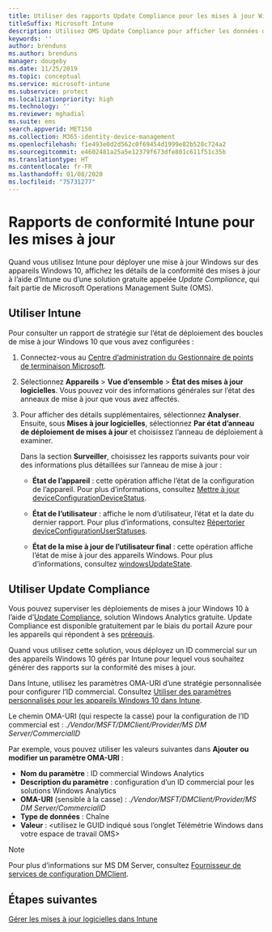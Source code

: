 ```yaml
---
title: Utiliser des rapports Update Compliance pour les mises à jour Windows dans Microsoft Intune
titleSuffix: Microsoft Intune
description: Utilisez OMS Update Compliance pour afficher les données de rapport des mises à jour Windows que vous déployez avec Intune.
keywords: ''
author: brenduns
ms.author: brenduns
manager: dougeby
ms.date: 11/25/2019
ms.topic: conceptual
ms.service: microsoft-intune
ms.subservice: protect
ms.localizationpriority: high
ms.technology: ''
ms.reviewer: mghadial
ms.suite: ems
search.appverid: MET150
ms.collection: M365-identity-device-management
ms.openlocfilehash: f1e493e0d2d562c0f69454d1999e82b528c724a2
ms.sourcegitcommit: e4602481a25a5e12379f673dfe801c611f51c35b
ms.translationtype: HT
ms.contentlocale: fr-FR
ms.lasthandoff: 01/08/2020
ms.locfileid: "75731277"
---
```

# <a name="intune-compliance-reports-for-updates"></a>Rapports de conformité Intune pour les mises à jour

Quand vous utilisez Intune pour déployer une mise à jour Windows sur des appareils Windows 10, affichez les détails de la conformité des mises à jour à l’aide d’Intune ou d’une solution gratuite appelée *Update Compliance*, qui fait partie de Microsoft Operations Management Suite (OMS).

## <a name="use-intune"></a>Utiliser Intune

Pour consulter un rapport de stratégie sur l’état de déploiement des boucles de mise à jour Windows 10 que vous avez configurées :

1. Connectez-vous au [Centre d’administration du Gestionnaire de points de terminaison Microsoft](https://go.microsoft.com/fwlink/?linkid=2109431).

2. Sélectionnez **Appareils** > **Vue d’ensemble** > **État des mises à jour logicielles**. Vous pouvez voir des informations générales sur l’état des anneaux de mise à jour que vous avez affectés.

3. Pour afficher des détails supplémentaires, sélectionnez **Analyser**. Ensuite, sous **Mises à jour logicielles**, sélectionnez **Par état d’anneau de déploiement de mises à jour** et choisissez l’anneau de déploiement à examiner.

   Dans la section **Surveiller**, choisissez les rapports suivants pour voir des informations plus détaillées sur l’anneau de mise à jour :

   - **État de l’appareil** : cette opération affiche l’état de la configuration de l’appareil. Pour plus d’informations, consultez [Mettre à jour deviceConfigurationDeviceStatus]( https://docs.microsoft.com/graph/api/intune-deviceconfig-deviceconfigurationdevicestatus-update?view=graph-rest-1.0).

   - **État de l’utilisateur** : affiche le nom d’utilisateur, l’état et la date du dernier rapport. Pour plus d’informations, consultez [Répertorier deviceConfigurationUserStatuses](https://docs.microsoft.com/graph/api/intune-deviceconfig-deviceconfigurationuserstatus-list?view=graph-rest-1.0).

   - **État de la mise à jour de l’utilisateur final** : cette opération affiche l’état de mise à jour des appareils Windows. Pour plus d’informations, consultez [windowsUpdateState](https://docs.microsoft.com/graph/api/resources/intune-shared-windowsupdatestate?view=graph-rest-beta).

## <a name="use-update-compliance"></a>Utiliser Update Compliance

Vous pouvez superviser les déploiements de mises à jour Windows 10 à l’aide d’[Update Compliance](https://technet.microsoft.com/itpro/windows/manage/update-compliance-monitor), solution Windows Analytics gratuite. Update Compliance est disponible gratuitement par le biais du portail Azure pour les appareils qui répondent à ses [prérequis](https://docs.microsoft.com/windows/deployment/update/update-compliance-get-started#update-compliance-prerequisites).  

Quand vous utilisez cette solution, vous déployez un ID commercial sur un des appareils Windows 10 gérés par Intune pour lequel vous souhaitez générer des rapports sur la conformité des mises à jour.  

Dans Intune, utilisez les paramètres OMA-URI d’une stratégie personnalisée pour configurer l’ID commercial. Consultez [Utiliser des paramètres personnalisés pour les appareils Windows 10 dans Intune](../configuration/custom-settings-windows-10.md).

Le chemin OMA-URI (qui respecte la casse) pour la configuration de l’ID commercial est : *./Vendor/MSFT/DMClient/Provider/MS DM Server/CommercialID*  

Par exemple, vous pouvez utiliser les valeurs suivantes dans **Ajouter ou modifier un paramètre OMA-URI** :

- **Nom du paramètre** : ID commercial Windows Analytics
- **Description du paramètre** : configuration d’un ID commercial pour les solutions Windows Analytics
- **OMA-URI** (sensible à la casse) : *./Vendor/MSFT/DMClient/Provider/MS DM Server/CommercialID*
- **Type de données** : Chaîne
- **Valeur** : \<utilisez le GUID indiqué sous l’onglet Télémétrie Windows dans votre espace de travail OMS>

> [!NOTE]
> Pour plus d’informations sur MS DM Server, consultez [Fournisseur de services de configuration DMClient]( https://docs.microsoft.com/windows/client-management/mdm/dmclient-csp).

## <a name="next-steps"></a>Étapes suivantes

[Gérer les mises à jour logicielles dans Intune](windows-update-for-business-configure.md)
